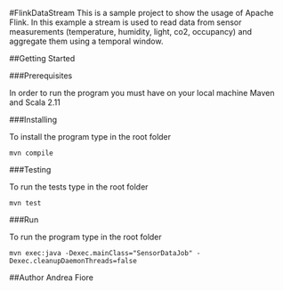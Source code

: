 #FlinkDataStream
This is a sample project to show the usage of Apache Flink.
In this example a stream is used to read data from sensor measurements (temperature, humidity, light, co2, occupancy) 
and aggregate them using a temporal window.

##Getting Started

###Prerequisites

In order to run the program you must have on your local machine Maven and Scala 2.11

###Installing

To install the program type in the root folder

```
mvn compile
```

###Testing

To run the tests type in the root folder

```
mvn test
```

###Run

To run the program type in the root folder

```
mvn exec:java -Dexec.mainClass="SensorDataJob" -Dexec.cleanupDaemonThreads=false
```

##Author
Andrea Fiore
